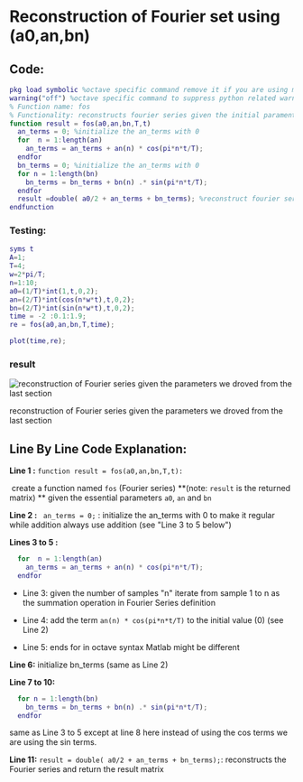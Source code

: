 # Reconstruction of Fourier set using (a0,an,bn)

## Code:

```matlab
pkg load symbolic %octave specific command remove it if you are using matlab
warning("off") %octave specific command to suppress python related warnings remove it if you are using matlab
% Function name: fos
% Functionality: reconstructs fourier series given the initial paramenters a0,an,bn,T,t
function result = fos(a0,an,bn,T,t)
  an_terms = 0; %initialize the an_terms with 0 
  for  n = 1:length(an) 
    an_terms = an_terms + an(n) * cos(pi*n*t/T);
  endfor
  bn_terms = 0; %initialize the an_terms with 0
  for n = 1:length(bn)
    bn_terms = bn_terms + bn(n) .* sin(pi*n*t/T);
  endfor
  result =double( a0/2 + an_terms + bn_terms); %reconstruct fourier series (see code explaination for more details)
endfunction
```

### Testing:

```matlab
syms t
A=1;
T=4;
w=2*pi/T;
n=1:10;
a0=(1/T)*int(1,t,0,2);
an=(2/T)*int(cos(n*w*t),t,0,2);
bn=(2/T)*int(sin(n*w*t),t,0,2);
time = -2 :0.1:1.9;
re = fos(a0,an,bn,T,time);

plot(time,re);

```

### result

 ![reconstruction of Fourier series given the parameters we droved from the last section](/home/abdullah/Desktop/reconstructionFourier.svg)

reconstruction of Fourier series given the parameters we droved from the last section

## Line By Line Code Explanation:

**Line 1 :**  `function result = fos(a0,an,bn,T,t):`

​	create a function named `fos` (Fourier series) **(note: `result` is the returned matrix) ** given the essential parameters `a0`, `an` and `bn`

**Line 2 :**  `  an_terms = 0; ` : initialize the an_terms with 0 to make it regular while addition always use addition (see "Line 3 to 5 below")

**Lines 3 to 5 :** 

```matlab
  for  n = 1:length(an) 
    an_terms = an_terms + an(n) * cos(pi*n*t/T);
  endfor
```

* Line 3: given the number of samples "n" iterate from sample 1 to n as the summation operation in Fourier Series definition
* Line 4: add the term `an(n) * cos(pi*n*t/T)` to the initial value (0) (see Line 2) 

* Line 5: ends for in octave syntax Matlab might be different 

**Line 6:** initialize bn_terms (same as Line 2)

**Line 7 to 10:**

```matlab
  for n = 1:length(bn)
    bn_terms = bn_terms + bn(n) .* sin(pi*n*t/T);
  endfor
```

same as Line 3 to 5 except at line 8 here instead of using the cos terms we are using the sin terms.

**Line 11:** `result = double( a0/2 + an_terms + bn_terms);`: reconstructs the Fourier series and return the result matrix 